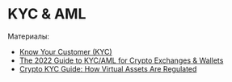 # KYC & AML

Материалы:

* [Know Your Customer (KYC)](https://academy.binance.com/en/glossary/know-your-customer)
* [The 2022 Guide to KYC/AML for Crypto Exchanges & Wallets](https://getid.com/aml-kyc-crypto-exchanges-wallets/)
* [Crypto KYC Guide: How Virtual Assets Are Regulated](https://sumsub.com/blog/crypto-kyc-guide/)
